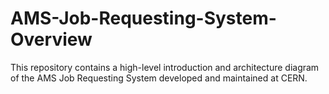 # AMS-Job-Requesting-System-Overview
This repository contains a high-level introduction and architecture diagram of the AMS Job Requesting System developed and maintained at CERN.
